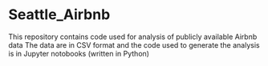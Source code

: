 # Seattle_Airbnb
This repository contains code used for analysis of publicly available Airbnb data
The data are in CSV format and the code used to generate the analysis is in Jupyter notobooks (written in Python)
